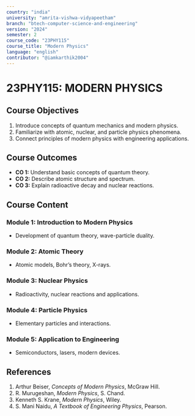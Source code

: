 ```yaml
---
country: "india"
university: "amrita-vishwa-vidyapeetham"
branch: "btech-computer-science-and-engineering"
version: "2024"
semester: 2
course_code: "23PHY115"
course_title: "Modern Physics"
language: "english"
contributor: "@iamkarthik2004"
---
```


# 23PHY115: MODERN PHYSICS

## Course Objectives
1. Introduce concepts of quantum mechanics and modern physics.
2. Familiarize with atomic, nuclear, and particle physics phenomena.
3. Connect principles of modern physics with engineering applications.

## Course Outcomes
* **CO 1:** Understand basic concepts of quantum theory.
* **CO 2:** Describe atomic structure and spectrum.
* **CO 3:** Explain radioactive decay and nuclear reactions.

## Course Content

### Module 1: Introduction to Modern Physics
* Development of quantum theory, wave-particle duality.

### Module 2: Atomic Theory
* Atomic models, Bohr’s theory, X-rays.

### Module 3: Nuclear Physics
* Radioactivity, nuclear reactions and applications.

### Module 4: Particle Physics
* Elementary particles and interactions.

### Module 5: Application to Engineering
* Semiconductors, lasers, modern devices.

## References
1. Arthur Beiser, *Concepts of Modern Physics*, McGraw Hill.
2. R. Murugeshan, *Modern Physics*, S. Chand.
3. Kenneth S. Krane, *Modern Physics*, Wiley.
4. S. Mani Naidu, *A Textbook of Engineering Physics*, Pearson.
